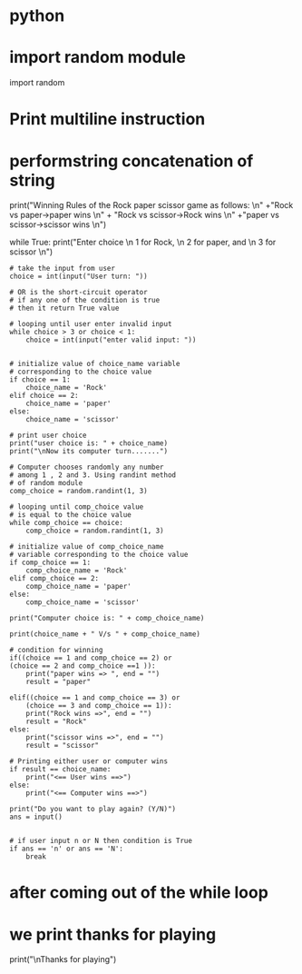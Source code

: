# python
# import random module
import random

# Print multiline instruction
# performstring concatenation of string
print("Winning Rules of the Rock paper scissor game as follows: \n"
								+"Rock vs paper->paper wins \n"
								+ "Rock vs scissor->Rock wins \n"
								+"paper vs scissor->scissor wins \n")

while True:
	print("Enter choice \n 1 for Rock, \n 2 for paper, and \n 3 for scissor \n")
	
	# take the input from user
	choice = int(input("User turn: "))

	# OR is the short-circuit operator
	# if any one of the condition is true
	# then it return True value
	
	# looping until user enter invalid input
	while choice > 3 or choice < 1:
		choice = int(input("enter valid input: "))
		

	# initialize value of choice_name variable
	# corresponding to the choice value
	if choice == 1:
		choice_name = 'Rock'
	elif choice == 2:
		choice_name = 'paper'
	else:
		choice_name = 'scissor'
		
	# print user choice
	print("user choice is: " + choice_name)
	print("\nNow its computer turn.......")

	# Computer chooses randomly any number
	# among 1 , 2 and 3. Using randint method
	# of random module
	comp_choice = random.randint(1, 3)
	
	# looping until comp_choice value
	# is equal to the choice value
	while comp_choice == choice:
		comp_choice = random.randint(1, 3)

	# initialize value of comp_choice_name
	# variable corresponding to the choice value
	if comp_choice == 1:
		comp_choice_name = 'Rock'
	elif comp_choice == 2:
		comp_choice_name = 'paper'
	else:
		comp_choice_name = 'scissor'
		
	print("Computer choice is: " + comp_choice_name)

	print(choice_name + " V/s " + comp_choice_name)

	# condition for winning
	if((choice == 1 and comp_choice == 2) or
	(choice == 2 and comp_choice ==1 )):
		print("paper wins => ", end = "")
		result = "paper"
		
	elif((choice == 1 and comp_choice == 3) or
		(choice == 3 and comp_choice == 1)):
		print("Rock wins =>", end = "")
		result = "Rock"
	else:
		print("scissor wins =>", end = "")
		result = "scissor"

	# Printing either user or computer wins
	if result == choice_name:
		print("<== User wins ==>")
	else:
		print("<== Computer wins ==>")
		
	print("Do you want to play again? (Y/N)")
	ans = input()


	# if user input n or N then condition is True
	if ans == 'n' or ans == 'N':
		break
	
# after coming out of the while loop
# we print thanks for playing
print("\nThanks for playing")
